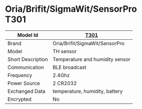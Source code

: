# Oria/Brifit/SigmaWit/SensorPro T301

|Model Id|[T301](https://github.com/theengs/decoder/blob/development/src/devices/T301_json.h)|
|-|-|
|Brand|Oria/Brifit/SigmaWit/SensorPro|
|Model|TH sensor|
|Short Description|Temperature and humidity sensor|
|Communication|BLE broadcast|
|Frequency|2.4Ghz|
|Power Source|2 CR2032|
|Exchanged Data|temperature, humidity, battery|
|Encrypted|No|
